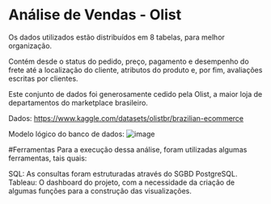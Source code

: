 # Análise de Vendas - Olist 
Os dados utilizados estão distribuídos em 8 tabelas, para melhor organização.

Contém desde o status do pedido, preço, pagamento e desempenho do frete até a localização do cliente, atributos do produto e, por fim, avaliações escritas por clientes.

Este conjunto de dados foi generosamente cedido pela Olist, a maior loja de departamentos do marketplace brasileiro.

Dados: https://www.kaggle.com/datasets/olistbr/brazilian-ecommerce

Modelo lógico do banco de dados:
![image](https://github.com/user-attachments/assets/90e302d6-807c-4002-8ca7-8822f2d564e8)

#Ferramentas
Para a execução dessa análise, foram utilizadas algumas ferramentas, tais quais:

SQL: As consultas foram estruturadas através do SGBD PostgreSQL.
Tableau: O dashboard do projeto, com a necessidade da criação de algumas funções para a construção das visualizações.
